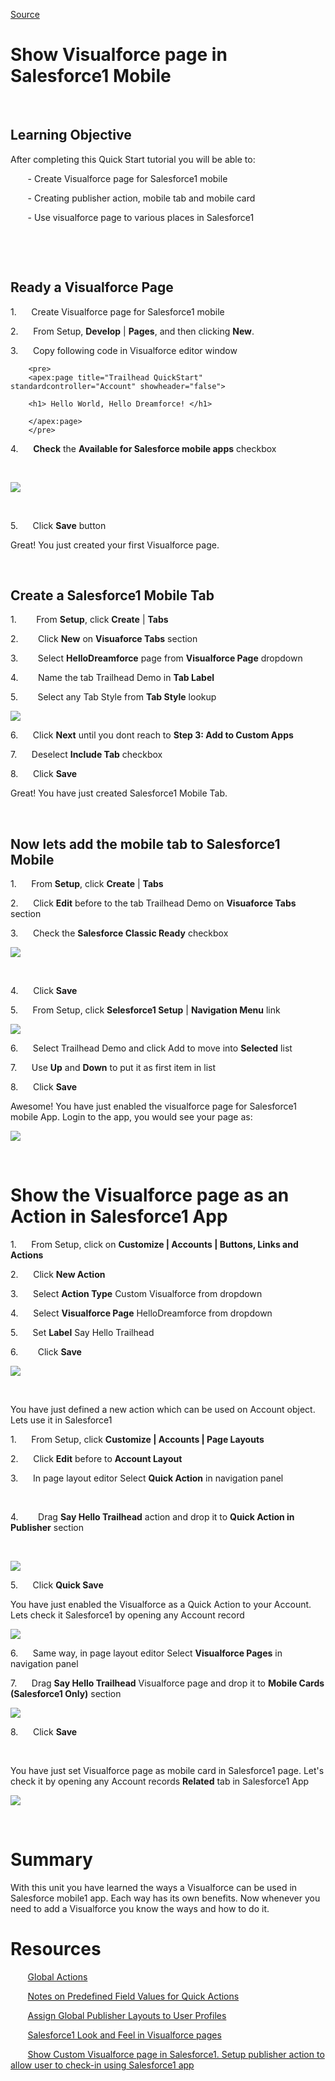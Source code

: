 
[Source](https://raw.githubusercontent.com/ashwinopensource/trailhead/master/ShowVisualforcepageinSalesforce1Mobile.htm "Permalink to Show Visualforce page in Salesforce1 Mobile")

# Show Visualforce page in Salesforce1 Mobile

&nbsp;

## Learning Objective

After completing this Quick Start tutorial you will be able to:

&nbsp;&nbsp;&nbsp;&nbsp;&nbsp;&nbsp; - Create Visualforce page for Salesforce1 mobile

&nbsp;&nbsp;&nbsp;&nbsp;&nbsp;&nbsp; - Creating publisher action, mobile tab and mobile card

&nbsp;&nbsp;&nbsp;&nbsp;&nbsp;&nbsp; - Use visualforce page to various places in Salesforce1

&nbsp;

&nbsp;
## Ready a Visualforce Page 

1.&nbsp;&nbsp;&nbsp;&nbsp;&nbsp; Create Visualforce page for Salesforce1 mobile

2.&nbsp;&nbsp;&nbsp;&nbsp;&nbsp; From Setup, **Develop** | **Pages**, and then clicking **New**.

3.&nbsp;&nbsp;&nbsp;&nbsp;&nbsp; Copy following code in Visualforce editor window


		<pre>
		<apex:page title="Trailhead QuickStart" standardcontroller="Account" showheader="false">

		<h1> Hello World, Hello Dreamforce! </h1>

		</apex:page>
		</pre>

4.&nbsp;&nbsp;&nbsp;&nbsp;&nbsp; **Check** the **Available for Salesforce mobile apps** checkbox

&nbsp;

![][1]

&nbsp;

5.&nbsp;&nbsp;&nbsp;&nbsp;&nbsp; Click **Save** button

Great! You just created your first Visualforce page.

&nbsp; 
## Create a Salesforce1 Mobile Tab

1.&nbsp;&nbsp;&nbsp;&nbsp;&nbsp;&nbsp;&nbsp; From **Setup**, click **Create** | **Tabs**

2.&nbsp;&nbsp;&nbsp;&nbsp;&nbsp;&nbsp;&nbsp; Click **New** on **Visuaforce Tabs** section

3.&nbsp;&nbsp;&nbsp;&nbsp;&nbsp;&nbsp;&nbsp; Select **HelloDreamforce** page from **Visualforce Page** dropdown

4.&nbsp;&nbsp;&nbsp;&nbsp;&nbsp;&nbsp;&nbsp; Name the tab Trailhead Demo in **Tab Label**

5.&nbsp;&nbsp;&nbsp;&nbsp;&nbsp;&nbsp;&nbsp; Select any Tab Style from **Tab Style** lookup

![][2]

6.&nbsp;&nbsp;&nbsp;&nbsp;&nbsp; Click **Next** until you dont reach to **Step 3: Add to Custom Apps**

7.&nbsp;&nbsp;&nbsp;&nbsp;&nbsp; Deselect **Include Tab** checkbox

8.&nbsp;&nbsp;&nbsp;&nbsp;&nbsp; Click **Save**

Great! You have just created Salesforce1 Mobile Tab.

&nbsp;

## Now lets add the mobile tab to Salesforce1 Mobile

1.&nbsp;&nbsp;&nbsp;&nbsp;&nbsp; From **Setup**, click **Create** | **Tabs**

2.&nbsp;&nbsp;&nbsp;&nbsp;&nbsp; Click **Edit** before to the tab Trailhead Demo on **Visuaforce Tabs** section

3.&nbsp;&nbsp;&nbsp;&nbsp;&nbsp; Check the **Salesforce Classic Ready** checkbox

![][3]

&nbsp;

4.&nbsp;&nbsp;&nbsp;&nbsp;&nbsp; Click **Save**

5.&nbsp;&nbsp;&nbsp;&nbsp;&nbsp; From Setup, click **Selesforce1 Setup** | **Navigation Menu** link

![][4]

6.&nbsp;&nbsp;&nbsp;&nbsp;&nbsp; Select Trailhead Demo and click Add to move into **Selected** list

7.&nbsp;&nbsp;&nbsp;&nbsp;&nbsp; Use **Up** and **Down** to put it as first item in list

8.&nbsp;&nbsp;&nbsp;&nbsp;&nbsp; Click **Save**

Awesome! You have just enabled the visualforce page for Salesforce1 mobile App. Login to the app, you would see your page as:

![][5]

&nbsp;

# Show the Visualforce page as an Action in Salesforce1 App

1.&nbsp;&nbsp;&nbsp;&nbsp;&nbsp; From Setup, click on **Customize | Accounts | Buttons, Links and Actions**

2.&nbsp;&nbsp;&nbsp;&nbsp;&nbsp; Click **New Action**

3.&nbsp;&nbsp;&nbsp;&nbsp;&nbsp; Select **Action Type** Custom Visualforce from dropdown

4.&nbsp;&nbsp;&nbsp;&nbsp;&nbsp; Select **Visualforce Page** HelloDreamforce from dropdown

5.&nbsp;&nbsp;&nbsp;&nbsp;&nbsp; Set **Label** Say Hello Trailhead

6.&nbsp;&nbsp;&nbsp;&nbsp;&nbsp;&nbsp;&nbsp; Click **Save**

**![][6]**

**&nbsp;**

You have just defined a new action which can be used on Account object. Lets use it in Salesforce1

1.&nbsp;&nbsp;&nbsp;&nbsp;&nbsp; From Setup, click **Customize | Accounts | Page Layouts**

2.&nbsp;&nbsp;&nbsp;&nbsp;&nbsp; Click **Edit** before to **Account Layout**

3.&nbsp;&nbsp;&nbsp;&nbsp;&nbsp; In page layout editor Select **Quick Action** in navigation panel

&nbsp;

4.&nbsp;&nbsp;&nbsp;&nbsp;&nbsp;&nbsp;&nbsp; Drag **Say Hello Trailhead** action and drop it to **Quick Action in Publisher** section

&nbsp;

![][8]

5.&nbsp;&nbsp;&nbsp;&nbsp;&nbsp; Click **Quick Save**

You have just enabled the Visualforce as a Quick Action to your Account. Lets check it Salesforce1 by opening any Account record

![][9]

6.&nbsp;&nbsp;&nbsp;&nbsp;&nbsp; Same way, in page layout editor Select **Visualforce Pages** in navigation panel

7.&nbsp;&nbsp;&nbsp;&nbsp;&nbsp; Drag **Say Hello Trailhead** Visualforce page and drop it to **Mobile Cards (Salesforce1 Only)** section

![][10]

8.&nbsp;&nbsp;&nbsp;&nbsp;&nbsp; Click **Save**

**&nbsp;**

You have just set Visualforce page as mobile card in Salesforce1 page. Let's check it by opening any Account records **Related** tab in Salesforce1 App

![][11]

&nbsp; 
# Summary

With this unit you have learned the ways a Visualforce can be used in Salesforce mobile1 app. Each way has its own benefits. Now whenever you need to add a Visualforce you know the ways and how to do it.

# Resources
&nbsp;&nbsp;&nbsp;&nbsp;&nbsp;&nbsp; [Global Actions][12]

&nbsp;&nbsp;&nbsp;&nbsp;&nbsp;&nbsp; [Notes on Predefined Field Values for Quick Actions][13]

&nbsp;&nbsp;&nbsp;&nbsp;&nbsp;&nbsp; [Assign Global Publisher Layouts to User Profiles][14]

&nbsp;&nbsp;&nbsp;&nbsp;&nbsp;&nbsp; [Salesforce1 Look and Feel in Visualforce pages][15]

&nbsp;&nbsp;&nbsp;&nbsp;&nbsp;&nbsp; [Show Custom Visualforce page in Salesforce1. Setup publisher action to allow user to check-in using Salesforce1&nbsp;app][16]

&nbsp;

[1]: /ShowVisualforcepageinSalesforce1Mobile_files/image001.png
[2]: /ShowVisualforcepageinSalesforce1Mobile_files/image002.png
[3]: /ShowVisualforcepageinSalesforce1Mobile_files/image003.png
[4]: /ShowVisualforcepageinSalesforce1Mobile_files/image004.png
[5]: /ShowVisualforcepageinSalesforce1Mobile_files/image005.png
[6]: /ShowVisualforcepageinSalesforce1Mobile_files/image006.png
[7]: /ShowVisualforcepageinSalesforce1Mobile_files/image007.png
[8]: /ShowVisualforcepageinSalesforce1Mobile_files/image008.png
[9]: /ShowVisualforcepageinSalesforce1Mobile_files/image009.png
[10]: /ShowVisualforcepageinSalesforce1Mobile_files/image010.jpg
[11]: /ShowVisualforcepageinSalesforce1Mobile_files/image011.png
[12]: https://help.salesforce.com/HTViewHelpDoc?id=actions_overview_global.htm "HTML (New Window)"
[13]: https://help.salesforce.com/HTViewHelpDoc?id=predefined_field_values_notes.htm "HTML (New Window)"
[14]: https://help.salesforce.com/HTViewHelpDoc?id=assigning_global_publisher_layouts_to_profiles.htm
[15]: https://intmist.wordpress.com/2014/02/16/salesforce1-look-and-feel-customise-visualforce-pages-for-salesforce1/
[16]: https://intmist.wordpress.com/2014/03/23/show-custom-visualforce-page-in-salesforce1-setup-publisher-action-and-check-in-using-salesforce1-app/
  